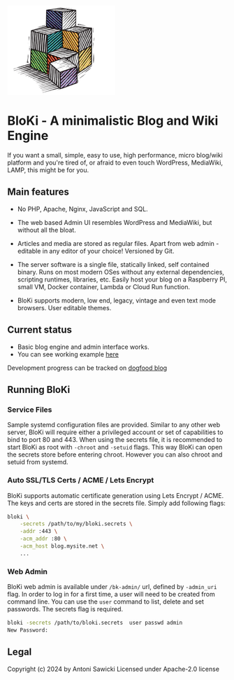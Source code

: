 ![logo](logo.png)

# BloKi - A minimalistic Blog and Wiki Engine

If you want a small, simple, easy to use, high performance, micro blog/wiki platform and you're tired of, or afraid to even touch WordPress, MediaWiki, LAMP, this might be for you.

## Main features

- No PHP, Apache, Nginx, JavaScript and SQL.

- The web based Admin UI resembles WordPress and MediaWiki, but without all the bloat.

- Articles and media are stored as regular files. Apart from web admin - editable in any editor of your choice! Versioned by Git.

- The server software is a single file, statically linked, self contained binary. Runs on most modern OSes without any external dependencies, scripting runtimes, libraries, etc. Easily host your blog on a Raspberry PI, small VM, Docker container, Lambda or Cloud Run function.

- BloKi supports modern, low end, legacy, vintage and even text mode browsers. User editable themes.


## Current status

- Basic blog engine and admin interface works.
- You can see working example [here](https://blog.tenox.net/)

Development progress can be tracked on [dogfood blog](https://blog.tenox.net/)

## Running BloKi

### Service Files

Sample systemd configuration files are provided. Similar to any other web server, BloKi will require
either a privileged account or set of capabilities to bind to port 80 and 443. When using the secrets
file, it is recommended to start BloKi as root with `-chroot` and `-setuid` flags. This way BloKi can
open the secrets store before entering chroot. However you can also chroot and setuid from systemd.

### Auto SSL/TLS Certs / ACME / Lets Encrypt

BloKi supports automatic certificate generation using Lets Encrypt / ACME. The keys and certs are stored
in the secrets file. Simply add following flags:

```sh
bloki \
    -secrets /path/to/my/bloki.secrets \
    -addr :443 \
    -acm_addr :80 \
    -acm_host blog.mysite.net \
    ...
```

### Web Admin

BloKi web admin is available under `/bk-admin/` url, defined by `-admin_uri` flag. In order to log in
for a first time, a user will need to be created from command line. You can use the `user` command to
list, delete and set passwords. The secrets flag is required.

```sh
bloki -secrets /path/to/bloki.secrets  user passwd admin
New Password:
```

## Legal
Copyright (c) 2024 by Antoni Sawicki
Licensed under Apache-2.0 license